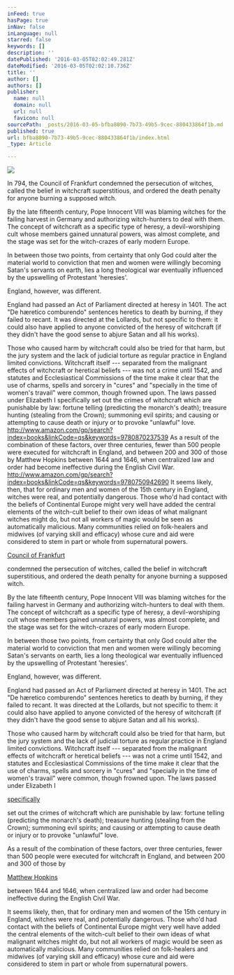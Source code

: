 ```yaml
---
inFeed: true
hasPage: true
inNav: false
inLanguage: null
starred: false
keywords: []
description: ''
datePublished: '2016-03-05T02:02:49.281Z'
dateModified: '2016-03-05T02:02:10.736Z'
title: ''
author: []
authors: []
publisher:
  name: null
  domain: null
  url: null
  favicon: null
sourcePath: _posts/2016-03-05-bfba8090-7b73-49b5-9cec-880433864f1b.md
published: true
url: bfba8090-7b73-49b5-9cec-880433864f1b/index.html
_type: Article

---
```

![](https://the-grid-user-content.s3-us-west-2.amazonaws.com/cb638a14-fa55-4160-a35c-cfe246774b57.jpg)

In 794, the Council of Frankfurt condemned the persecution of witches, called the belief in witchcraft superstitious, and ordered the death penalty for anyone burning a supposed witch. 

By the late fifteenth century, Pope Innocent VIII was blaming witches for the failing harvest in Germany and authorizing witch-hunters to deal with them. The concept of witchcraft as a specific type of heresy, a devil-worshiping cult whose members gained unnatural powers, was almost complete, and the stage was set for the witch-crazes of early modern Europe. 

In between those two points, from certainty that only God could alter the material world to conviction that men and women were willingly becoming Satan's servants on earth, lies a long theological war eventually influenced by the upswelling of Protestant 'heresies'. 

England, however, was different. 

England had passed an Act of Parliament directed at heresy in 1401\. The act "De hæretico comburendo" sentences heretics to death by burning, if they failed to recant. It was directed at the Lollards, but not specific to them: it could also have applied to anyone convicted of the heresy of witchcraft (if they didn't have the good sense to abjure Satan and all his works). 

Those who caused harm by witchcraft could also be tried for that harm, but the jury system and the lack of judicial torture as regular practice in England limited convictions. Witchcraft itself --- separated from the malignant effects of witchcraft or heretical beliefs --- was not a crime until 1542, and statutes and Ecclesiastical Commissions of the time make it clear that the use of charms, spells and sorcery in "cures" and "specially in the time of women's travail" were common, though frowned upon. The laws passed under Elizabeth I specifically set out the crimes of witchcraft which are punishable by law: fortune telling (predicting the monarch's death); treasure hunting (stealing from the Crown); summoning evil spirits; and causing or attempting to cause death or injury or to provoke "unlawful" love. http://www.amazon.com/gp/search?index=books&linkCode=qs&keywords=9780870237539 
As a result of the combination of these factors, over three centuries, fewer than 500 people were executed for witchcraft in England, and between 200 and 300 of those by Matthew Hopkins between 1644 and 1646, when centralized law and order had become ineffective during the English Civil War. http://www.amazon.com/gp/search?index=books&linkCode=qs&keywords=9780750942690
It seems likely, then, that for ordinary men and women of the 15th century in England, witches were real, and potentially dangerous. Those who'd had contact with the beliefs of Continental Europe might very well have added the central elements of the witch-cult belief to their own ideas of what malignant witches might do, but not all workers of magic would be seen as automatically malicious. Many communities relied on folk-healers and midwives (of varying skill and efficacy) whose cure and aid were considered to stem in part or whole from supernatural powers. 

[Council of Frankfurt][0]

condemned the persecution of witches, called the belief in witchcraft superstitious, and ordered the death penalty for anyone burning a supposed witch. 

By the late fifteenth century, Pope Innocent VIII was blaming witches for the failing harvest in Germany and authorizing witch-hunters to deal with them. The concept of witchcraft as a specific type of heresy, a devil-worshiping cult whose members gained unnatural powers, was almost complete, and the stage was set for the witch-crazes of early modern Europe.

In between those two points, from certainty that only God could alter the material world to conviction that men and women were willingly becoming Satan's servants on earth, lies a long theological war eventually influenced by the upswelling of Protestant 'heresies'.

England, however, was different. 

England had passed an Act of Parliament directed at heresy in 1401\. The act "De hæretico comburendo" sentences heretics to death by burning, if they failed to recant. It was directed at the Lollards, but not specific to them: it could also have applied to anyone convicted of the heresy of witchcraft (if they didn't have the good sense to abjure Satan and all his works). 

Those who caused harm by witchcraft could also be tried for that harm, but the jury system and the lack of judicial torture as regular practice in England limited convictions. Witchcraft itself --- separated from the malignant effects of witchcraft or heretical beliefs --- was not a crime until 1542, and statutes and Ecclesiastical Commissions of the time make it clear that the use of charms, spells and sorcery in "cures" and "specially in the time of women's travail" were common, though frowned upon. The laws passed under Elizabeth I

[specifically][1]

set out the crimes of witchcraft which are punishable by law: fortune telling (predicting the monarch's death); treasure hunting (stealing from the Crown); summoning evil spirits; and causing or attempting to cause death or injury or to provoke "unlawful" love. 

As a result of the combination of these factors, over three centuries, fewer than 500 people were executed for witchcraft in England, and between 200 and 300 of those by

[Matthew Hopkins][2]

between 1644 and 1646, when centralized law and order had become ineffective during the English Civil War. 

It seems likely, then, that for ordinary men and women of the 15th century in England, witches were real, and potentially dangerous. Those who'd had contact with the beliefs of Continental Europe might very well have added the central elements of the witch-cult belief to their own ideas of what malignant witches might do, but not all workers of magic would be seen as automatically malicious. Many communities relied on folk-healers and midwives (of varying skill and efficacy) whose cure and aid were considered  to stem in part or whole from supernatural powers. 

[0]: http://www.amazon.com/Esoteric-Codex-Witch-Hunting/dp/1312942495/ref=sr_1_1?s=books&ie=UTF8&qid=1438742313&sr=1-1&keywords=9781312942493
[1]: http://www.amazon.com/gp/search?index=books&linkCode=qs&keywords=9780870237539
[2]: http://www.amazon.com/gp/search?index=books&linkCode=qs&keywords=9780750942690